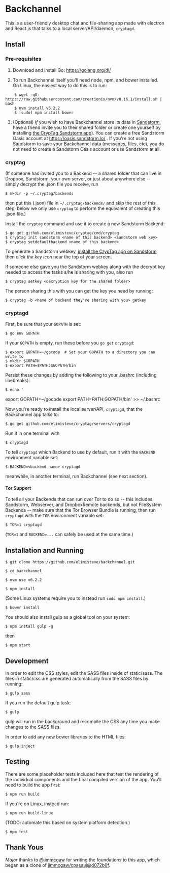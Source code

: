 # Backchannel

This is a user-friendly desktop chat and file-sharing app made with
electron and React.js that talks to a local server/API/daemon,
`cryptagd`.


## Install

### Pre-requisites

1. Download and install Go: https://golang.org/dl/

2. To run Backchannel itself you'll need node, npm, and bower
installed. On Linux, the easiest way to do this is to run:

```
    $ wget -qO- https://raw.githubusercontent.com/creationix/nvm/v0.16.1/install.sh | bash
    $ nvm install v6.2.2
    $ [sudo] npm install bower
```

3. (Optional) _If_ you wish to have Backchannel store its data in
[Sandstorm](https://sandstorm.io/), have a friend invite you to their
shared folder or create one yourself by installing [the CrypTag Sandstorm app](https://apps.sandstorm.io/app/mkq3a9jyu6tqvzf7ayqwg620q95p438ajs02j0yx50w2aav4zra0)). You can create a free Sandstorm Oasis account at
https://oasis.sandstorm.io/ . If you're not using Sandstorm to save
your Backchannel data (messages, files, etc), you do not need to
create a Sandstorm Oasis account or use Sandstorm at all.


### cryptag

(If someone has invited you to a Backend -- a shared folder that can
live in Dropbox, Sandstorm, your own server, or just about anywhere
else -- simply decrypt the .json file you receive, run

    $ mkdir -p ~/.cryptag/backends

then put this (.json) file in `~/.cryptag/backends/` and skip the rest
of this step; below we only use `cryptag` to perform the equivalent of
creating this .json file.)

Install the `cryptag` command and use it to create a new Sandstorm
Backend:

    $ go get github.com/elimisteve/cryptag/cmd/cryptag
    $ cryptag init sandstorm <name of this backend> <sandstorm web key>
    $ cryptag setdefaultbackend <name of this backend>

To generate a Sandstorm webkey, [install the CrypTag app on Sandstorm](https://apps.sandstorm.io/app/mkq3a9jyu6tqvzf7ayqwg620q95p438ajs02j0yx50w2aav4zra0)
then _click the key icon_ near the top of your screen.

If someone else gave you the Sandstorm webkey along with the decrypt
key needed to access the tasks s/he is sharing with you, also run

    $ cryptag setkey <decryption key for the shared folder>

The person sharing this with you can get the key you need by running:

    $ cryptag -b <name of backend they're sharing with you> getkey


### cryptagd

First, be sure that your `GOPATH` is set:

    $ go env GOPATH

If your `GOPATH` is empty, run these before you `go get` `cryptagd`:

    $ export GOPATH=~/gocode  # Set your GOPATH to a directory you can write to
    $ mkdir $GOPATH
    $ export PATH=$PATH:$GOPATH/bin

Persist these changes by adding the following to your .bashrc
(including linebreaks):

    $ echo '
export GOPATH=~/gocode
export PATH=$PATH:$GOPATH/bin' >> ~/.bashrc


Now you're ready to install the local server/API, `cryptagd`, that the
Backchannel app talks to:

    $ go get github.com/elimisteve/cryptag/servers/cryptagd

Run it in one terminal with

    $ cryptagd

To tell `cryptagd` which Backend to use by default, run it with the
`BACKEND` environment variable set:

    $ BACKEND=<backend name> cryptagd

meanwhile, in another terminal, run Backchannel (see next section).


#### Tor Support

To tell all your Backends that can run over Tor to do so -- this
includes Sandstorm, Webserver, and DropboxRemote backends, but not
FileSystem Backends -- make sure that the Tor Browser Bundle is
running, then run `cryptagd` with the `TOR` environment variable set:

    $ TOR=1 cryptagd

(`TOR=1` and `BACKEND=...` can safely be used at the same time.)


## Installation and Running

``` $ git clone https://github.com/elimisteve/backchannel.git ```

``` $ cd backchannel ```

``` $ nvm use v6.2.2 ```

``` $ npm install ```

(Some Linux systems require you to instead run `sudo npm install`.)

``` $ bower install ```

You should also install gulp as a global tool on your system:

``` $ npm install gulp -g ```

then

``` $ npm start ```


## Development

In order to edit the CSS styles, edit the SASS files inside of static/sass. The files in static/css are
generated automatically from the SASS files by running:

``` $ gulp sass ```

If you run the default gulp task:

``` $ gulp ```

gulp will run in the background and recompile the CSS any time you make changes to the SASS files.

In order to add any new bower libraries to the HTML files:

``` $ gulp inject ```

## Testing

There are some placeholder tests included here that test the rendering of the individual components
and the final compiled version of the app. You'll need to build the app first:

``` $ npm run build ```

If you're on Linux, instead run:

``` $ npm run build-linux ```

(TODO: automate this based on system platform detection.)

``` $ npm test ```

## Thank Yous

_Major_ thanks to [@jimmcgaw](https://github.com/jimmcgaw) for writing
the foundations to this app, which began as a clone of
[jimmcgaw/cpassui@d072b0f](https://github.com/jimmcgaw/cpassui/commit/d072b0fa8d9c2442a094cae98bf2acafb28154f3).
